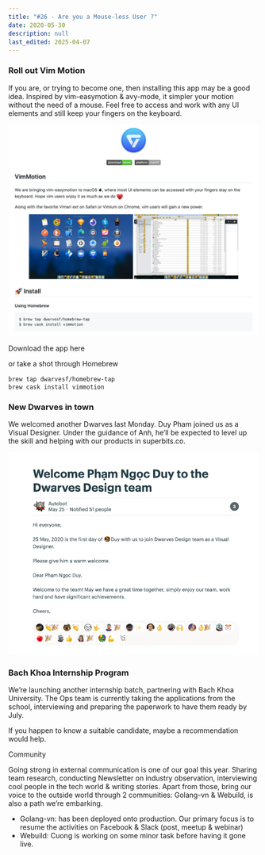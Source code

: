 ```yaml
---
title: "#26 - Are you a Mouse-less User ?"
date: 2020-05-30
description: null
last_edited: 2025-04-07
---
```


### Roll out Vim Motion

If you are, or trying to become one, then installing this app may be a good idea.
Inspired by vim-easymotion & avy-mode, it simpler your motion without the need of a mouse. Feel free to access and work with any UI elements and still keep your fingers on the keyboard.

![](assets/notion-image-1744007078928-6b40n.webp)

Download the app here

or take a shot through Homebrew

```plain text
brew tap dwarvesf/homebrew-tap
brew cask install vimmotion
```

### New Dwarves in town

We welcomed another Dwarves last Monday. Duy Pham joined us as a Visual Designer. Under the guidance of Anh, he’ll be expected to level up the skill and helping with our products in superbits.co.

![](assets/notion-image-1744007080101-7lgno.webp)

### Bach Khoa Internship Program

We’re launching another internship batch, partnering with Bach Khoa University. The Ops team is currently taking the applications from the school, interviewing and preparing the paperwork to have them ready by July.

If you happen to know a suitable candidate, maybe a recommendation would help.

Community

Going strong in external communication is one of our goal this year. Sharing team research, conducting Newsletter on industry observation, interviewing cool people in the tech world & writing stories. Apart from those, bring our voice to the outside world through 2 communities: Golang-vn & Webuild, is also a path we’re embarking.

- Golang-vn: has been deployed onto production. Our primary focus is to resume the activities on Facebook & Slack (post, meetup & webinar)
- Webuild: Cuong is working on some minor task before having it gone live.
